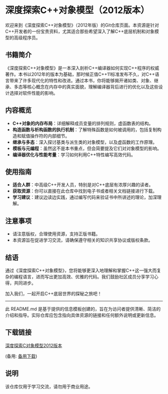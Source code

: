 # 深度探索C++对象模型（2012版本）

欢迎来到《深度探索C++对象模型》（2012年版）的Git仓库页面。本资源是针对C++开发者的一份宝贵资料，尤其适合那些希望深入了解C++底层机制和对象模型的高级程序员。

## 书籍简介

《深度探索C++对象模型》是一本深入剖析C++编译器如何实现C++程序的权威著作。本书以2012年的版本为基础，那时候正值C++11标准发布不久，对C++语言带来了许多现代化的特性和改进。通过本书，你将能够揭开诸如类、对象、继承、多态等核心概念在内存中的真实面貌，理解编译器背后进行的优化以及这些设计选择对软件性能的影响。

## 内容概览

- **C++对象的内存布局**：详细解释成员变量的排列规则，虚函数表的结构。
- **构造函数与析构函数的执行机制**：了解特殊函数是如何被调用的，包括复制构造和赋值操作符的内部细节。
- **继承与多态**：深入探讨基类与派生类的对象模型，以及虚函数的工作原理。
- **模板与元编程**：虽然这不是本书重点，但会简要提及它们对对象模型的影响。
- **编译器优化与性能考量**：学习如何利用C++特性编写高效代码。

## 使用指南

- **适合人群**：中高级C++开发人员，特别是对C++底层有浓厚兴趣的读者。
- **获取资源**：你可以直接在此仓库中找到电子书或者相关文档链接进行下载。
- **学习建议**：建议边读边实践，通过编写代码来验证书中所讲述的理论，加深理解。

## 注意事项

- 请注意版权，合理使用资源，支持正版书籍。
- 本资源旨在促进学习交流，请确保遵守相关的知识共享协议或版权条款。

## 结语

通过《深度探索C++对象模型》，您将能够更深入地理解和掌握C++这一强大而复杂的编程语言，进而写出更加高效、优雅的代码。我们鼓励社区成员分享学习心得，共同进步。

加入我们，一起开启C++底层世界的探秘之旅吧！

---

此 README.md 是基于提供的信息模板创建的，旨在为访问者提供清晰、简洁的介绍和指导。实际仓库应包含指向具体资源的链接和任何额外说明或更新信息。

## 下载链接
[深度探索C对象模型2012版本](https://pan.quark.cn/s/c6875434954d) 

(备用: [备用下载](https://pan.baidu.com/s/16SWjf9CraRabKs1CZJOfgw?pwd=1234))

## 说明

该仓库仅用于学习交流，请勿用于商业用途。
